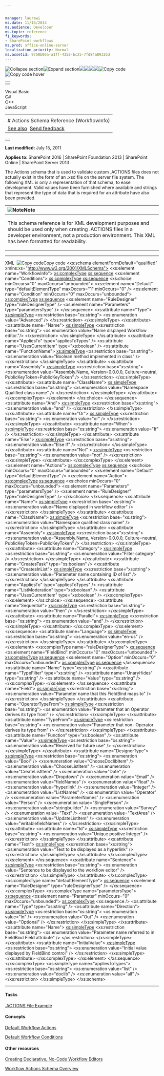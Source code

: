 ```yaml
---


manager: laurawi
ms.date: 11/16/2014
ms.audience: Developer
ms.topic: reference
f1_keywords:
- SharePoint workflows
ms.prod: office-online-server
localization_priority: Normal
ms.assetid: 9758b06a-a1ff-4352-bc25-7fd84a8932bd
---
```


![Collapse
section](../icons/collapse_all.gif "Collapse section")![Expand
section](../icons/expand_all.gif "Expand section")![](../icons/collapse_all.gif)![](../icons/expand_all.gif)![](../icons/dropdown.gif)![](../icons/dropdownHover.gif)![Copy
code](../icons/copycode.gif "Copy code")![Copy code
hover](../icons/copycodeHighlight.gif "Copy code hover")
<table>
<tbody>
<tr class="odd">
<td align="left"></td>
</tr>
</tbody>
</table>

Visual Basic  
C\#  
C++  
JavaScript  

<table>
<tbody>
<tr class="odd">
<td align="left"><span id="runningHeaderText"></span></td>
</tr>
<tr class="even">
<td align="left"># Actions Schema Reference (WorkflowInfo)</td>
</tr>
<tr class="odd">
<td align="left"><a href="#seeAlsoToggle">See also</a>  <span id="headfeedbackarea" class="feedbackhead"><a href="javascript:SubmitFeedback(&#39;docthis@Microsoft.com&#39;,&#39;&#39;,&#39;&#39;,&#39;&#39;,&#39;1.0.18082.1225&#39;,&#39;%0\dThank%20you%20for%20your%20feedback.%20The%20developer%20writing%20teams%20use%20your%20feedback%20to%20improve%20documentation.%20While%20we%20are%20reviewing%20your%20feedback,%20we%20may%20send%20you%20e-mail%20to%20ask%20for%20clarification%20or%20feedback%20on%20a%20solution.%20We%20do%20not%20use%20your%20e-mail%20address%20for%20any%20other%20purpose%20and%20we%20delete%20it%20after%20we%20finish%20our%20review.%0\AFor%20further%20information%20about%20the%20privacy%20policies%20of%20Microsoft,%20please%20see%20http://privacy.microsoft.com/en-us/default.aspx.%0\A%0\d&#39;,&#39;Customer%20feedback&#39;);">Send feedback</a></span></td>
</tr>
</tbody>
</table>

<table>
<colgroup>
<col width="100%" />
</colgroup>
<tbody>
<tr class="odd">
<td align="left"></td>
</tr>
</tbody>
</table>

**Last modified:** July 15, 2011

**Applies to**: SharePoint 2016 | SharePoint Foundation 2013 |
SharePoint Online | SharePoint Server 2013

The Actions schema that is used to validate custom .ACTIONS files does
not actually exist in the form of an .xsd file on the server file
system. The following XML is only a representation of that schema, to
ease development. Valid values have been furnished where available and
strings that represent the type of data that is required for an
attribute have also been provided.

<table>
<colgroup>
<col width="100%" />
</colgroup>
<thead>
<tr class="header">
<th align="left"><img src="../icons/alert_note.gif" title="Note" alt="Note" /><strong>Note</strong></th>
</tr>
</thead>
<tbody>
<tr class="odd">
<td align="left"><p>This schema reference is for XML development purposes and should be used only when creating .ACTIONS files in a developer environment, not a production environment. This XML has been formatted for readability.</p></td>
</tr>
</tbody>
</table>


-----------------------------------------------------------------------------------------------------------------------------------------------------------------------------------------------------------

<span codelanguage="xmlLang"></span>
XML 
<span class="copyCode" onclick="CopyCode(this)"
onkeypress="CopyCode_CheckKey(this, event)"
onmouseover="ChangeCopyCodeIcon(this)"
onmouseout="ChangeCopyCodeIcon(this)" tabindex="0">![Copy
code](../icons/copycode.gif "Copy code")Copy code</span>
    <?xml version="1.0" encoding="utf-8"?>
    <xs:schema elementFormDefault="qualified"  
               xmlns:xs="http://www.w3.org/2001/XMLSchema">
      <xs:element name="WorkflowInfo">
        <xs:complexType>
          <xs:sequence>
            <xs:element name="Conditions">
              <xs:complexType>
                <xs:sequence>
                  <xs:choice minOccurs="0" 
                             maxOccurs="unbounded">
                    <xs:element name="Default" 
                                type="defaultElementType"
                                maxOccurs="1" 
                                minOccurs="0" />
                    <xs:element name="Condition" 
                                minOccurs="0" 
                                maxOccurs="unbounded">
                      <xs:complexType>
                        <xs:sequence>
                          <xs:element name="RuleDesigner" 
                                      type="ruleDesignerType" />
                          <xs:element name="Parameters" 
                                      type="parametersType" />
                        </xs:sequence>
                        <xs:attribute name="Type">
                          <xs:simpleType>
                            <xs:restriction base="xs:string">
                              <xs:enumeration value="Advanced" />
                            </xs:restriction>
                          </xs:simpleType>
                        </xs:attribute>
                        <xs:attribute name="Name">
                          <xs:simpleType>
                            <xs:restriction base="xs:string">
                              <xs:enumeration value="Name 
                                     displayed Workflow editor."/>
                            </xs:restriction>
                          </xs:simpleType>
                        </xs:attribute>
                        <xs:attribute name="AppliesTo" 
                                      type="appliesToTypes" />
                        <xs:attribute name="UsesCurrentItem" 
                                      type="xs:boolean" />
                        <xs:attribute name="FunctionName">
                          <xs:simpleType>
                            <xs:restriction base="xs:string">
                              <xs:enumeration value="Boolean
                                                     method 
                                                     implemented
                                                     in class" />
                            </xs:restriction>
                          </xs:simpleType>
                        </xs:attribute>
                        <xs:attribute name="Assembly">
                          <xs:simpleType>
                            <xs:restriction base="xs:string">
                              <xs:enumeration 
                                       value="Assembly.Name, 
                                       Version=0.0.0.0, 
                                       Culture=neutral, 
                                       PublicKeyToken=PublicKeyToken" />
                            </xs:restriction>
                          </xs:simpleType>
                        </xs:attribute>
                        <xs:attribute name="ClassName">
                          <xs:simpleType>
                            <xs:restriction base="xs:string">
                              <xs:enumeration value="Namespace
                                                     Qualified
                                                     class name"
                                                             />
                            </xs:restriction>
                          </xs:simpleType>
                        </xs:attribute>
                      </xs:complexType>
                    </xs:element>
                  </xs:choice>
                </xs:sequence>
                <xs:attribute name="And">
                  <xs:simpleType>
                    <xs:restriction base="xs:string">
                      <xs:enumeration value="and" />
                    </xs:restriction>
                  </xs:simpleType>
                </xs:attribute>
                <xs:attribute name="Or">
                  <xs:simpleType>
                    <xs:restriction base="xs:string">
                      <xs:enumeration value="or" />
                    </xs:restriction>
                  </xs:simpleType>
                </xs:attribute>
                <xs:attribute name="When">
                  <xs:simpleType>
                    <xs:restriction base="xs:string">
                      <xs:enumeration value="If" />
                    </xs:restriction>
                  </xs:simpleType>
                </xs:attribute>
                <xs:attribute name="Else">
                  <xs:simpleType>
                    <xs:restriction base="xs:string">
                      <xs:enumeration value="Else If" />
                    </xs:restriction>
                  </xs:simpleType>
                </xs:attribute>
                <xs:attribute name="Not" >
                  <xs:simpleType>
                    <xs:restriction base="xs:string">
                      <xs:enumeration value="not" />
                    </xs:restriction>
                  </xs:simpleType>
                </xs:attribute>
              </xs:complexType>
            </xs:element>
            <xs:element name="Actions">
              <xs:complexType>
                <xs:sequence>
                  <xs:choice minOccurs="0" 
                             maxOccurs="unbounded">
                    <xs:element name="Default" 
                                type="defaultElementType" />
                    <xs:element name="Action">
                      <xs:complexType>
                        <xs:sequence>
                          <xs:choice minOccurs="0" 
                                     maxOccurs="unbounded">
                            <xs:element name="Parameters" 
                                        type="parametersType" />
                            <xs:element name="RuleDesigner"
                                        type="ruleDesignerType" />
                          </xs:choice>
                        </xs:sequence>
                        <xs:attribute name="Name">
                          <xs:simpleType>
                            <xs:restriction base="xs:string">
                              <xs:enumeration value="Name displayed
                                               in workflow editor" />
                            </xs:restriction>
                          </xs:simpleType>
                        </xs:attribute>
                        <xs:attribute name="ClassName">
                          <xs:simpleType>
                            <xs:restriction base="xs:string">
                              <xs:enumeration value="Namespace qualified 
                                                     class name" />
                            </xs:restriction>
                          </xs:simpleType>
                        </xs:attribute>
                        <xs:attribute name="Assembly">
                          <xs:simpleType>
                            <xs:restriction base="xs:string">
                              <xs:enumeration 
                                     value="Assembly.Name, 
                                     Version=0.0.0.0, 
                                     Culture=neutral, 
                                     PublicKeyToken=PublicKeyToken" />
                            </xs:restriction>
                          </xs:simpleType>
                        </xs:attribute>
                        <xs:attribute name="Category">
                          <xs:simpleType>
                            <xs:restriction base="xs:string">
                              <xs:enumeration value="Filter 
                                                     category" />
                            </xs:restriction>
                          </xs:simpleType>
                        </xs:attribute>
                        <xs:attribute name="CreatesTask" 
                                      type="xs:boolean" />
                        <xs:attribute name="CreatesInList">
                          <xs:simpleType>
                            <xs:restriction base="xs:string">
                              <xs:enumeration value="Parameter name
                                                     containing ID
                                                     of list" />
                            </xs:restriction>
                          </xs:simpleType>
                        </xs:attribute>
                        <xs:attribute name="AppliesTo" 
                                      type="appliesToTypes" />
                        <xs:attribute name="ListModeration" 
                                      type="xs:boolean" />
                        <xs:attribute name="UsesCurrentItem" 
                                      type="xs:boolean" />
                      </xs:complexType>
                    </xs:element>
                  </xs:choice>
                </xs:sequence>
                <xs:attribute name="Sequential">
                  <xs:simpleType>
                    <xs:restriction base="xs:string">
                      <xs:enumeration value="then" />
                    </xs:restriction>
                  </xs:simpleType>
                </xs:attribute>
                <xs:attribute name="Parallel">
                  <xs:simpleType>
                    <xs:restriction base="xs:string">
                      <xs:enumeration value="and" />
                    </xs:restriction>
                  </xs:simpleType>
                </xs:attribute>
              </xs:complexType>
            </xs:element>
          </xs:sequence>
          <xs:attribute name="Language">
            <xs:simpleType>
              <xs:restriction base="xs:string">
                <xs:enumeration value="en-us" />
              </xs:restriction>
             </xs:simpleType>
          </xs:attribute>
        </xs:complexType>
      </xs:element>
      <xs:complexType name="ruleDesignerType">
       <xs:sequence>
         <xs:element name="FieldBind" minOccurs="0" maxOccurs="unbounded">
           <xs:complexType>
             <xs:sequence>
               <xs:element name="Option" 
                           minOccurs="0" 
                           maxOccurs="unbounded">
                 <xs:complexType>
                   <xs:sequence>
                   </xs:sequence>
                   <xs:attribute name="Name" type="xs:string" />
                   <xs:attribute name="TypeFilter" 
                                 type="xs:string" />
                   <xs:attribute name="UnaryHides" 
                                 type="xs:string" />
                   <xs:attribute name="Value" type="xs:string" />
                 </xs:complexType>
               </xs:element>
             </xs:sequence>
             <xs:attribute name="Field">
               <xs:simpleType>
                 <xs:restriction base="xs:string">
                   <xs:enumeration value="Parameter name that this 
                                          FieldBind maps to" />
                 </xs:restriction>
               </xs:simpleType>
             </xs:attribute>
             <xs:attribute name="OperatorTypeFrom">
               <xs:simpleType>
                 <xs:restriction base="xs:string">
                   <xs:enumeration value="Parameter that an Operator 
                                          derives its type from" />
                 </xs:restriction>
               </xs:simpleType>
             </xs:attribute>
             <xs:attribute name="TypeFrom">
               <xs:simpleType>
                 <xs:restriction base="xs:string">
                   <xs:enumeration value="Parameter that non-
                                          Operator derives its type 
                                          from" />
                 </xs:restriction>
               </xs:simpleType>
              </xs:attribute>
              <xs:attribute name="Function" type="xs:boolean" />
                <xs:attribute name="Value">
                  <xs:simpleType>
                    <xs:restriction base="xs:string">
                      <xs:enumeration value="Reserved for future use" />
                    </xs:restriction>
                  </xs:simpleType>
                </xs:attribute>
                <xs:attribute name="DesignerType">
                  <xs:simpleType>
                    <xs:restriction base="xs:string">
                      <xs:enumeration value="Bool" />
                      <xs:enumeration value="ChooseDoclibItem" />
                      <xs:enumeration value="ChooseListItem" />
                      <xs:enumeration value="CreateListItem" />
                      <xs:enumeration value="Date" />
                      <xs:enumeration value="Dropdown" />
                      <xs:enumeration value="Email" />
                      <xs:enumeration value="fieldNames" />
                      <xs:enumeration value="float" />
                      <xs:enumeration value="hyperlink" />
                      <xs:enumeration value="Integer" />
                      <xs:enumeration value="ListNames" />
                      <xs:enumeration value="Operator" />
                      <xs:enumeration value="ParameterNames" />
                      <xs:enumeration value="Person" />
                      <xs:enumeration value="SinglePerson" />
                      <xs:enumeration value="stringbuilder" />
                      <xs:enumeration value="Survey" />
                      <xs:enumeration value="Text" />
                      <xs:enumeration value="TextArea" />
                      <xs:enumeration value="UpdateListItem" />
                      <xs:enumeration value="writablefieldNames" />
                    </xs:restriction>
                  </xs:simpleType>
                </xs:attribute>
                <xs:attribute name="Id">
                  <xs:simpleType>
                    <xs:restriction base="xs:string">
                      <xs:enumeration value="Unique positive Integer" />
                    </xs:restriction>
                  </xs:simpleType>
                </xs:attribute>
                <xs:attribute name="Text">
                  <xs:simpleType>
                    <xs:restriction base="xs:string">
                      <xs:enumeration value="Text to be displayed 
                                             as a hyperlink" />
                    </xs:restriction>
                  </xs:simpleType>
                </xs:attribute>
              </xs:complexType>
            </xs:element>
          </xs:sequence>
          <xs:attribute name="Sentence">
            <xs:simpleType>
              <xs:restriction base="xs:string">
                <xs:enumeration value="Sentence to be displayed to the 
                                       workflow editor" />
              </xs:restriction>
            </xs:simpleType>
          </xs:attribute>
        </xs:complexType>
        <xs:complexType name="defaultElementType">
          <xs:sequence>
            <xs:element name="RuleDesigner" type="ruleDesignerType" />
          </xs:sequence>
        </xs:complexType>
        <xs:complexType name="parametersType">
          <xs:sequence>
            <xs:element name="Parameter" 
                        minOccurs="0" 
                        maxOccurs="unbounded">
        <xs:complexType>
        <xs:sequence />
          <xs:attribute name="Type" type="xs:string" />
          <xs:attribute name="Direction">
            <xs:simpleType>
              <xs:restriction base="xs:string">
                <xs:enumeration value="In" />
                <xs:enumeration value="Out" />
                <xs:enumeration value="Optional" />
              </xs:restriction>
            </xs:simpleType>
          </xs:attribute>
        <xs:attribute name="Name">
        <xs:simpleType>
          <xs:restriction base="xs:string">
            <xs:enumeration value="Parameter name referred to in 
                                   FieldBind Field attribute" />
          </xs:restriction>
        </xs:simpleType>
      </xs:attribute>
      <xs:attribute name="InitialValue">
        <xs:simpleType>
          <xs:restriction base="xs:string">
            <xs:enumeration value="Initial value displayed 
                                   by FieldBind control" />
                </xs:restriction>
              </xs:simpleType>
            </xs:attribute>
          </xs:complexType>
        </xs:element>
      </xs:sequence>
    </xs:complexType>
      <xs:simpleType name="appliesToTypes">
        <xs:restriction base="xs:string">
          <xs:enumeration value="list" />
          <xs:enumeration value="doclib" />
          <xs:enumeration value="all" />
        </xs:restriction>
      </xs:simpleType>
    </xs:schema>


-------------------------------------------------------------------------------------------------------------------------------------------------------------------------------------------

#### Tasks

[.ACTIONS File Example](actions-file-example-workflowinfo.md)

#### Concepts

[Default Workflow Actions](default-workflow-actions-workflowinfo.md)

[Default Workflow Conditions](default-workflow-conditions-workflowinfo.md)

#### Other resources

[Creating Declarative, No-Code Workflow
Editors](http://msdn.microsoft.com/library/60dfda8d-e724-4d7d-9578-aa239c362dcf(Office.15).aspx)

[Workflow Actions Schema
Overview](http://msdn.microsoft.com/library/25da07cb-b228-43f2-9cdf-c8c71c3eabbb(Office.15).aspx)








